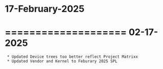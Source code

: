 # 17-February-2025
====================
     02-17-2025
====================
     * Updated Device trees too better reflect Project Matrixx 
     * Updated Vendor and Kernel to Feburary 2025 SPL
